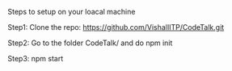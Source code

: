 Steps to setup on your loacal machine

Step1: Clone the repo: https://github.com/VishalIITP/CodeTalk.git

Step2: Go to the folder CodeTalk/ and do npm init

Step3: npm start

